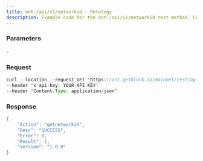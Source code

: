 ```yaml
---
title: ont:/api/v1/networkid - Ontology
description: Example code for the ont:/api/v1/networkid rest method. Сomplete guide on how to use ont:/api/v1/networkid rest in GetBlock.io Web3 documentation.
---
```


### Parameters


\-

### Request

``` java
curl --location --request GET 'https://ont.getblock.io/mainnet/rest/api/v1/networkid' 
--header 'x-api-key: YOUR-API-KEY' 
--header 'Content-Type: application/json' 
```

###  Response

``` java
{
    "Action": "getnetworkid",
    "Desc": "SUCCESS",
    "Error": 0,
    "Result": 1,
    "Version": "1.0.0"
}
```

